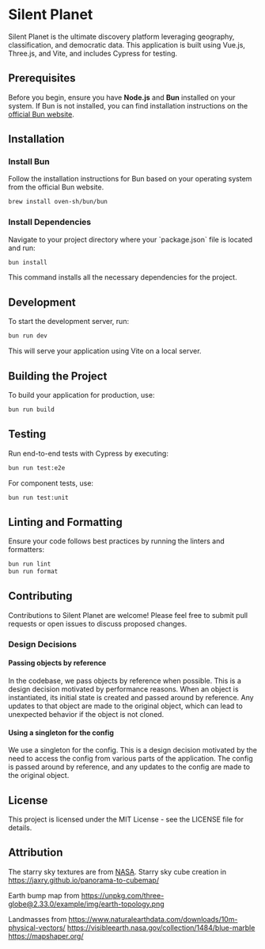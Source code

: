 # Silent Planet

Silent Planet is the ultimate discovery platform leveraging geography, classification, and democratic data. This application is built using Vue.js, Three.js, and Vite, and includes Cypress for testing.

## Prerequisites

Before you begin, ensure you have **Node.js** and **Bun** installed on your system. If Bun is not installed, you can find installation instructions on the [official Bun website](https://bun.sh).

## Installation

### Install Bun

Follow the installation instructions for Bun based on your operating system from the official Bun website.

```bash
brew install oven-sh/bun/bun
```

### Install Dependencies

Navigate to your project directory where your \`package.json\` file is located and run:

```bash
bun install
```

This command installs all the necessary dependencies for the project.

## Development

To start the development server, run:

```bash
bun run dev
```

This will serve your application using Vite on a local server.

## Building the Project

To build your application for production, use:

```bash
bun run build
```

## Testing

Run end-to-end tests with Cypress by executing:

```bash
bun run test:e2e
```

For component tests, use:

```bash
bun run test:unit
```

## Linting and Formatting

Ensure your code follows best practices by running the linters and formatters:

```bash
bun run lint
bun run format
```

## Contributing

Contributions to Silent Planet are welcome! Please feel free to submit pull requests or open issues to discuss proposed changes.

### Design Decisions

#### Passing objects by reference

In the codebase, we pass objects by reference when possible. This is a design decision motivated by performance reasons. When an object is instantiated, its initial state is created and passed around by reference. Any updates to that object are made to the original object, which can lead to unexpected behavior if the object is not cloned.

#### Using a singleton for the config

We use a singleton for the config. This is a design decision motivated by the need to access the config from various parts of the application. The config is passed around by reference, and any updates to the config are made to the original object.

## License

This project is licensed under the MIT License - see the LICENSE file for details.

## Attribution

The starry sky textures are from [NASA](https://svs.gsfc.nasa.gov/4851/).
Starry sky cube creation in https://jaxry.github.io/panorama-to-cubemap/

Earth bump map from https://unpkg.com/three-globe@2.33.0/example/img/earth-topology.png

Landmasses from https://www.naturalearthdata.com/downloads/10m-physical-vectors/
https://visibleearth.nasa.gov/collection/1484/blue-marble
https://mapshaper.org/